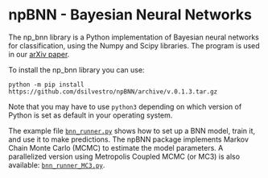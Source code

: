 # npBNN - Bayesian Neural Networks
The np_bnn library is a Python implementation of Bayesian neural networks for classification, using the Numpy and Scipy libraries. The program is used in our [arXiv paper](https://arxiv.org/abs/2005.04987).

To install the np_bnn library you can use:

```
python -m pip install https://github.com/dsilvestro/npBNN/archive/v.0.1.3.tar.gz
```
Note that you may have to use `python3` depending on which version of Python is set as default in your operating system. 


The example file [`bnn_runner.py`](https://github.com/dsilvestro/npBNN/blob/master/bnn_runner.py) shows how to set up a BNN model, train it, and use it to make predictions.
The npBNN package implements Markov Chain Monte Carlo (MCMC) to estimate the model parameters. A parallelized version using Metropolis Coupled MCMC (or MC3) is also available: [`bnn_runner_MC3.py`](https://github.com/dsilvestro/npBNN/blob/master/bnn_runner_MC3.py).
